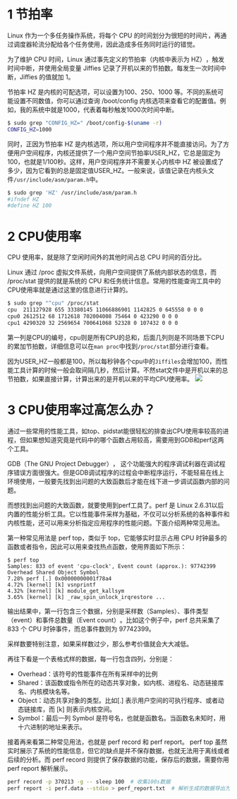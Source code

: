 # 1 节拍率
Linux 作为一个多任务操作系统，将每个 CPU 的时间划分为很短的时间片，再通过调度器轮流分配给各个任务使用，因此造成多任务同时运行的错觉。

为了维护 CPU 时间，Linux 通过事先定义的节拍率（内核中表示为 HZ）​，触发时间中断，并使用全局变量 Jiffies 记录了开机以来的节拍数。每发生一次时间中断，Jiffies 的值就加 1。

节拍率 HZ 是内核的可配选项，可以设置为100、250、1000 等。不同的系统可能设置不同数值，你可以通过查询 /boot/config 内核选项来查看它的配置值。例如，我的系统中就是1000，代表着每秒触发1000次时间中断。
```bash
$ sudo grep "CONFIG_HZ=" /boot/config-$(uname -r)
CONFIG_HZ=1000
```

同时，正因为节拍率 HZ 是内核选项，所以用户空间程序并不能直接访问。为了方便用户空间程序，内核还提供了一个用户空间节拍率USER_HZ，它总是固定为 100，也就是1/100秒。这样，用户空间程序并不需要关心内核中 HZ 被设置成了多少，因为它看到的总是固定值USER_HZ。一般来说，该值记录在内核头文件`/usr/include/asm/param.h`中。
```bash
$ sudo grep 'HZ' /usr/include/asm/param.h 
#ifndef HZ
#define HZ 100
```
# 2 CPU使用率

CPU 使用率，就是除了空闲时间外的其他时间占总 CPU 时间的百分比。

Linux 通过 /proc 虚拟文件系统，向用户空间提供了系统内部状态的信息，而 /proc/stat 提供的就是系统的 CPU 和任务统计信息。常用的性能查询工具中的CPU使用率就是通过这里的信息进行计算的。
```bash
$ sudo grep "^cpu" /proc/stat
cpu  211127928 655 33380145 11066886901 1142825 0 645558 0 0 0
cpu0 2612512 68 1712618 702004008 75464 0 423290 0 0 0
cpu1 4290320 32 2569654 700641068 52328 0 107432 0 0 0
```
第一列是CPU的编号，cpu则是所有CPU的总和，后面几列则是不同场景下CPU的累加节拍数，详细信息可以在`man proc`中找到`/proc/stat`部分进行查看。

因为USER_HZ一般都是100，所以每秒钟各个cpu中的`Jiffiles`会增加100，而性能工具计算的时候一般会取间隔几秒，然后计算。不然stat文件中是开机以来的总节拍数，如果直接计算，计算出来的是开机以来的平均CPU使用率。
![](image/CPU利用率100%该怎么办_time_1)
# 3 CPU使用率过高怎么办？

通过一些常用的性能工具，如top、pidstat能很轻松的排查出CPU使用率较高的进程，但如果想知道究竟是代码中的哪个函数占用较高，需要用到GDB和perf这两个工具。

GDB（The GNU Project Debugger）​， 这个功能强大的程序调试利器在调试程序错误方面很强大。但是GDB调试程序的过程会中断程序运行，不能轻易在线上环境使用，一般要先找到出问题的大致函数后才能在线下进一步调试函数内部的问题。

而想找到出问题的大致函数，就要使用到perf工具了。perf 是 Linux 2.6.31以后内置的性能分析工具。它以性能事件采样为基础，不仅可以分析系统的各种事件和内核性能，还可以用来分析指定应用程序的性能问题。下面介绍两种常见用法。

第一种常见用法是 perf top，类似于 top，它能够实时显示占用 CPU 时钟最多的函数或者指令，因此可以用来查找热点函数，使用界面如下所示：
```
$ perf top 
Samples: 833 of event 'cpu-clock', Event count (approx.): 97742399 
Overhead Shared Object Symbol 
7.28% perf [.] 0x00000000001f78a4 
4.72% [kernel] [k] vsnprintf 
4.32% [kernel] [k] module_get_kallsym 
3.65% [kernel] [k] _raw_spin_unlock_irqrestore ...
```
输出结果中，第一行包含三个数据，分别是采样数（Samples）、事件类型（event）和事件总数量（Event count）​。比如这个例子中，perf 总共采集了 833 个 CPU 时钟事件，而总事件数则为 97742399。

采样数要特别注意，如果采样数过少，那么参考价值就会大大减低。

再往下看是一个表格式样的数据，每一行包含四列，分别是：
- Overhead：该符号的性能事件在所有采样中的比例
- Shared：该函数或指令所在的动态共享对象，如内核、进程名、动态链接库名、内核模块名等。
- Object：动态共享对象的类型。比如[.] 表示用户空间的可执行程序、或者动态链接库，而 [k] 则表示内核空间。
- Symbol：最后一列 Symbol 是符号名，也就是函数名。当函数名未知时，用十六进制的地址来表示。

接着再来看第二种常见用法，也就是 perf record 和 perf report。 perf top 虽然实时展示了系统的性能信息，但它的缺点是并不保存数据，也就无法用于离线或者后续的分析。而 perf record 则提供了保存数据的功能，保存后的数据，需要你用 perf report 解析展示。
```bash
perf record -p 370213 -g -- sleep 100  # 收集100s数据
perf report -i perf.data --stdio > perf_report.txt  # 解析生成的数据导出为文件
```



